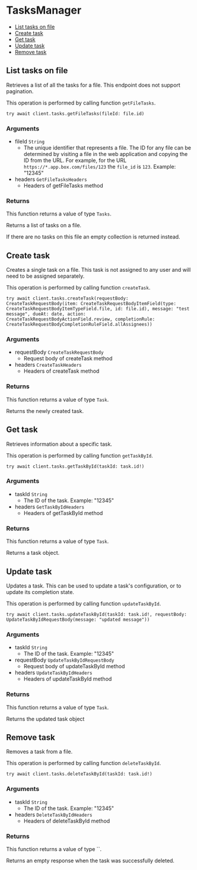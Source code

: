 # TasksManager


- [List tasks on file](#list-tasks-on-file)
- [Create task](#create-task)
- [Get task](#get-task)
- [Update task](#update-task)
- [Remove task](#remove-task)

## List tasks on file

Retrieves a list of all the tasks for a file. This
endpoint does not support pagination.

This operation is performed by calling function `getFileTasks`.



```
try await client.tasks.getFileTasks(fileId: file.id)
```

### Arguments

- fileId `String`
  - The unique identifier that represents a file.  The ID for any file can be determined by visiting a file in the web application and copying the ID from the URL. For example, for the URL `https://*.app.box.com/files/123` the `file_id` is `123`. Example: "12345"
- headers `GetFileTasksHeaders`
  - Headers of getFileTasks method


### Returns

This function returns a value of type `Tasks`.

Returns a list of tasks on a file.

If there are no tasks on this file an empty collection is returned
instead.


## Create task

Creates a single task on a file. This task is not assigned to any user and
will need to be assigned separately.

This operation is performed by calling function `createTask`.



```
try await client.tasks.createTask(requestBody: CreateTaskRequestBody(item: CreateTaskRequestBodyItemField(type: CreateTaskRequestBodyItemTypeField.file, id: file.id), message: "test message", dueAt: date, action: CreateTaskRequestBodyActionField.review, completionRule: CreateTaskRequestBodyCompletionRuleField.allAssignees))
```

### Arguments

- requestBody `CreateTaskRequestBody`
  - Request body of createTask method
- headers `CreateTaskHeaders`
  - Headers of createTask method


### Returns

This function returns a value of type `Task`.

Returns the newly created task.


## Get task

Retrieves information about a specific task.

This operation is performed by calling function `getTaskById`.



```
try await client.tasks.getTaskById(taskId: task.id!)
```

### Arguments

- taskId `String`
  - The ID of the task. Example: "12345"
- headers `GetTaskByIdHeaders`
  - Headers of getTaskById method


### Returns

This function returns a value of type `Task`.

Returns a task object.


## Update task

Updates a task. This can be used to update a task's configuration, or to
update its completion state.

This operation is performed by calling function `updateTaskById`.



```
try await client.tasks.updateTaskById(taskId: task.id!, requestBody: UpdateTaskByIdRequestBody(message: "updated message"))
```

### Arguments

- taskId `String`
  - The ID of the task. Example: "12345"
- requestBody `UpdateTaskByIdRequestBody`
  - Request body of updateTaskById method
- headers `UpdateTaskByIdHeaders`
  - Headers of updateTaskById method


### Returns

This function returns a value of type `Task`.

Returns the updated task object


## Remove task

Removes a task from a file.

This operation is performed by calling function `deleteTaskById`.



```
try await client.tasks.deleteTaskById(taskId: task.id!)
```

### Arguments

- taskId `String`
  - The ID of the task. Example: "12345"
- headers `DeleteTaskByIdHeaders`
  - Headers of deleteTaskById method


### Returns

This function returns a value of type ``.

Returns an empty response when the task was successfully deleted.


